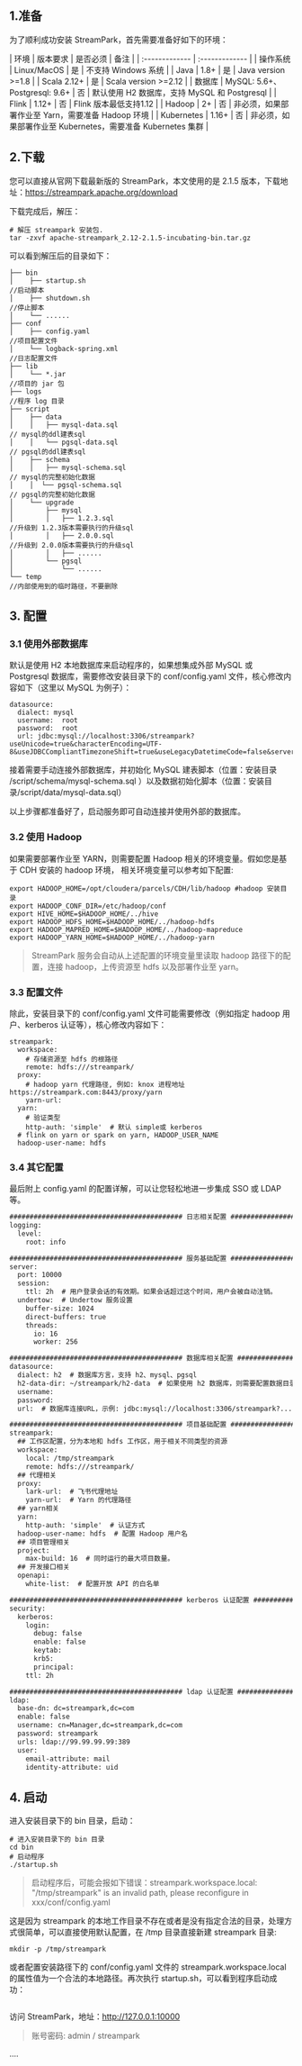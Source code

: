 ## 1.准备

为了顺利成功安装 StreamPark，首先需要准备好如下的环境：

| 环境 | 版本要求 | 是否必须 | 备注 |
| :------------- | :------------- |
| 操作系统  | Linux/MacOS | 是 | 不支持 Windows 系统 |
| Java	| 1.8+	|	是 | Java version >=1.8 |
| Scala	2.12+	| 是 |	Scala version >=2.12 |
| 数据库	| MySQL: 5.6+、Postgresql: 9.6+	| 否 |	默认使用 H2 数据库，支持 MySQL 和 Postgresql |
| Flink	| 1.12+	| 否 |	Flink 版本最低支持1.12 |
| Hadoop |	2+	|	否 | 非必须，如果部署作业至 Yarn，需要准备 Hadoop 环境 |
| Kubernetes |	1.16+	| 否 |	非必须，如果部署作业至 Kubernetes，需要准备 Kubernetes 集群 |

## 2.下载

您可以直接从官网下载最新版的 StreamPark，本文使用的是 2.1.5 版本，下载地址：https://streampark.apache.org/download

下载完成后，解压：
```
# 解压 streampark 安装包.
tar -zxvf apache-streampark_2.12-2.1.5-incubating-bin.tar.gz
```

可以看到解压后的目录如下：
```
├── bin
│    ├── startup.sh 							                        //启动脚本
│    ├── shutdown.sh 						                            //停止脚本
│    └── ......
├── conf
│    ├── config.yaml 						                            //项目配置文件
│    └── logback-spring.xml 				                            //日志配置文件
├── lib
│    └── *.jar 								                            //项目的 jar 包
├── logs 									                            //程序 log 目录
├── script
│    ├── data
│    │   ├── mysql-data.sql 					                        // mysql的ddl建表sql
│    │   └── pgsql-data.sql 					                        // pgsql的ddl建表sql
│    ├── schema
│    │   ├── mysql-schema.sql 				                            // mysql的完整初始化数据
│    │  └── pgsql-schema.sql 				                            // pgsql的完整初始化数据
│    └── upgrade
│        ├── mysql
│        │   ├── 1.2.3.sql 					                            //升级到 1.2.3版本需要执行的升级sql    
│        │   ├── 2.0.0.sql 					                            //升级到 2.0.0版本需要执行的升级sql
│        │   ├── ......
│        └── pgsql
│            └── ......  
└── temp 									                            //内部使用到的临时路径，不要删除
```
## 3. 配置

### 3.1 使用外部数据库

默认是使用 H2 本地数据库来启动程序的，如果想集成外部 MySQL 或 Postgresql 数据库，需要修改安装目录下的 conf/config.yaml 文件，核心修改内容如下（这里以 MySQL 为例子）：
```
datasource:
  dialect: mysql
  username:  root
  password:  root
  url: jdbc:mysql://localhost:3306/streampark?useUnicode=true&characterEncoding=UTF-8&useJDBCCompliantTimezoneShift=true&useLegacyDatetimeCode=false&serverTimezone=GMT%2B8
```
接着需要手动连接外部数据库，并初始化 MySQL 建表脚本（位置：安装目录 /script/schema/mysql-schema.sql ）以及数据初始化脚本（位置：安装目录/script/data/mysql-data.sql）

以上步骤都准备好了，启动服务即可自动连接并使用外部的数据库。

### 3.2 使用 Hadoop

如果需要部署作业至 YARN，则需要配置 Hadoop 相关的环境变量。假如您是基于 CDH 安装的 hadoop 环境， 相关环境变量可以参考如下配置:
```
export HADOOP_HOME=/opt/cloudera/parcels/CDH/lib/hadoop #hadoop 安装目录
export HADOOP_CONF_DIR=/etc/hadoop/conf
export HIVE_HOME=$HADOOP_HOME/../hive
export HADOOP_HDFS_HOME=$HADOOP_HOME/../hadoop-hdfs
export HADOOP_MAPRED_HOME=$HADOOP_HOME/../hadoop-mapreduce
export HADOOP_YARN_HOME=$HADOOP_HOME/../hadoop-yarn
```
> StreamPark 服务会自动从上述配置的环境变量里读取 hadoop 路径下的配置，连接 hadoop，上传资源至 hdfs 以及部署作业至 yarn。

### 3.3 配置文件

除此，安装目录下的 conf/config.yaml 文件可能需要修改（例如指定 hadoop 用户、kerberos 认证等），核心修改内容如下：
```
streampark:
  workspace:
    # 存储资源至 hdfs 的根路径
    remote: hdfs:///streampark/
  proxy:
    # hadoop yarn 代理路径, 例如: knox 进程地址 https://streampark.com:8443/proxy/yarn
    yarn-url:
  yarn:
    # 验证类型
    http-auth: 'simple'  # 默认 simple或 kerberos
  # flink on yarn or spark on yarn, HADOOP_USER_NAME
  hadoop-user-name: hdfs
```

### 3.4 其它配置

最后附上 config.yaml 的配置详解，可以让您轻松地进一步集成 SSO 或 LDAP 等。

```xml
########################################### 日志相关配置 ###########################################
logging:
  level:
    root: info  

########################################### 服务基础配置 ###########################################
server:
  port: 10000  
  session:
    ttl: 2h  # 用户登录会话的有效期。如果会话超过这个时间，用户会被自动注销。
  undertow:  # Undertow 服务设置
    buffer-size: 1024  
    direct-buffers: true  
    threads:
      io: 16  
      worker: 256  

########################################### 数据库相关配置 ###########################################
datasource:
  dialect: h2  # 数据库方言，支持 h2、mysql、pgsql
  h2-data-dir: ~/streampark/h2-data  # 如果使用 h2 数据库，则需要配置数据目录
  username:  
  password:  
  url:  # 数据库连接URL，示例: jdbc:mysql://localhost:3306/streampark?......

########################################### 项目基础配置 ###########################################
streampark:
  ## 工作区配置，分为本地和 hdfs 工作区，用于相关不同类型的资源
  workspace:
    local: /tmp/streampark  
    remote: hdfs:///streampark/
  ## 代理相关
  proxy:
    lark-url:  # 飞书代理地址
    yarn-url:  # Yarn 的代理路径
  ## yarn相关
  yarn:
    http-auth: 'simple'  # 认证方式
  hadoop-user-name: hdfs  # 配置 Hadoop 用户名
  ## 项目管理相关
  project:
    max-build: 16  # 同时运行的最大项目数量。
  ## 开发接口相关
  openapi:
    white-list:  # 配置开放 API 的白名单

########################################### kerberos 认证配置 ###########################################
security:
  kerberos:
    login:
      debug: false  
      enable: false  
      keytab:
      krb5:  
      principal:  
    ttl: 2h  

########################################### ldap 认证配置 ###########################################
ldap:
  base-dn: dc=streampark,dc=com  
  enable: false  
  username: cn=Manager,dc=streampark,dc=com  
  password: streampark  
  urls: ldap://99.99.99.99:389  
  user:
    email-attribute: mail  
    identity-attribute: uid
```


## 4. 启动

进入安装目录下的 bin 目录，启动：
```
# 进入安装目录下的 bin 目录
cd bin
# 启动程序
./startup.sh
```
> 启动程序后，可能会报如下错误：streampark.workspace.local: "/tmp/streampark" is an invalid path, please reconfigure in xxx/conf/config.yaml

这是因为 streampark 的本地工作目录不存在或者是没有指定合法的目录，处理方式很简单，可以直接使用默认配置，在 /tmp 目录直接新建 streampark 目录:
```
mkdir -p /tmp/streampark
```
或者配置安装路径下的 conf/config.yaml 文件的 streampark.workspace.local 的属性值为一个合法的本地路径。再次执行 startup.sh，可以看到程序启动成功：

![]()

访问 StreamPark，地址：http://127.0.0.1:10000

> 账号密码: admin / streampark









....
